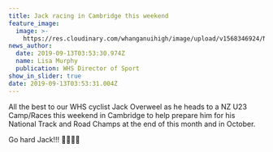 ```yaml
---
title: Jack racing in Cambridge this weekend
feature_image:
  image: >-
    https://res.cloudinary.com/whanganuihigh/image/upload/v1568346924/News/Jack_Overweel_Age_Gp_Track_Nat_9.10_March_2019_2nd.jpg
news_author:
  date: 2019-09-13T03:53:30.974Z
  name: Lisa Murphy
  publication: WHS Director of Sport
show_in_slider: true
date: 2019-09-13T03:53:31.004Z
---
```

All the best to our WHS cyclist Jack Overweel as he heads to a NZ U23 Camp/Races this weekend in Cambridge to help prepare him for his National Track and Road Champs at the end of this month and in October.

Go hard Jack!!! 💛🚴‍♂️💚
